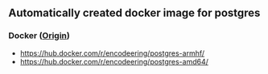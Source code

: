 ## Automatically created docker image for postgres

### Docker ([Origin](https://github.com/docker-library/postgres))

- https://hub.docker.com/r/encodeering/postgres-armhf/
- https://hub.docker.com/r/encodeering/postgres-amd64/
